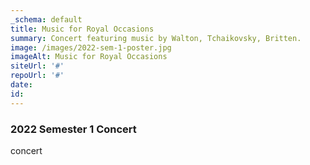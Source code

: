 ```yaml
---
_schema: default
title: Music for Royal Occasions
summary: Concert featuring music by Walton, Tchaikovsky, Britten.
image: /images/2022-sem-1-poster.jpg
imageAlt: Music for Royal Occasions
siteUrl: '#'
repoUrl: '#'
date:
id:
---
```

### 2022 Semester 1 Concert

concert